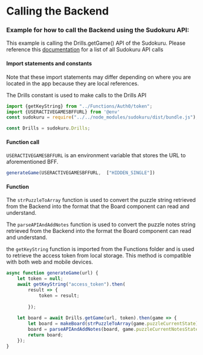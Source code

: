 # Calling the Backend

### Example for how to call the Backend using the Sudokuru API:

This example is calling the Drills.getGame() API of the Sudokuru.
Please reference this [documentation](https://github.com/SudoKuru/Sudokuru) for a list of all Sudokuru API calls

#### Import statements and constants

Note that these import statements may differ depending on where you are located in the app
because they are local references.

The Drills constant is used to make calls to the Drills API

```javascript
import {getKeyString} from "../Functions/Auth0/token";
import {USERACTIVEGAMESBFFURL} from '@env'
const sudokuru = require("../../node_modules/sudokuru/dist/bundle.js");

const Drills = sudokuru.Drills;
```

#### Function call

`USERACTIVEGAMESBFFURL` is an environment variable that stores the URL to aforementioned BFF.

```javascript
generateGame(USERACTIVEGAMESBFFURL,  ["HIDDEN_SINGLE"])
```

#### Function

The `strPuzzleToArray` function is used to convert the puzzle string retrieved from the Backend into
the format that the Board component can read and understand.

The `parseAPIAndAddNotes` function is used to convert the puzzle notes string retrieved from the Backend into
the format the Board component can read and understand.

the `getKeyString` function is imported from the Functions folder and is used to retrieve the access token
from local storage. This method is compatible with both web and mobile devices.


```javascript
async function generateGame(url) {
    let token = null;
    await getKeyString("access_token").then(
        result => {
            token = result;
            
        });
    
    let board = await Drills.getGame(url, token).then(game => {
        let board = makeBoard(strPuzzleToArray(game.puzzleCurrentState));
        board = parseAPIAndAddNotes(board, game.puzzleCurrentNotesState);
        return board;
    });
}
```
